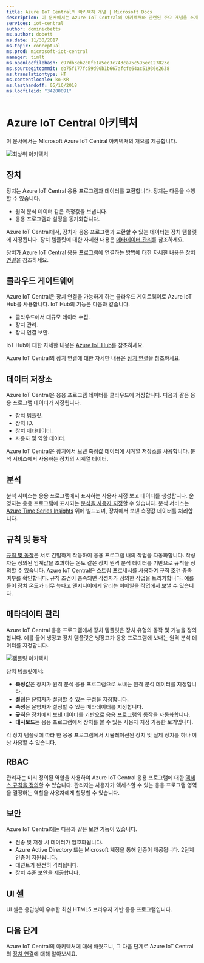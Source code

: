 ```yaml
---
title: Azure IoT Central의 아키텍처 개념 | Microsoft Docs
description: 이 문서에서는 Azure IoT Central의 아키텍처와 관련된 주요 개념을 소개합니다.
services: iot-central
author: dominicbetts
ms.author: dobett
ms.date: 11/30/2017
ms.topic: conceptual
ms.prod: microsoft-iot-central
manager: timlt
ms.openlocfilehash: c97db3eb2c0fe1a5ec3c743ca75c595ec127823e
ms.sourcegitcommit: eb75f177fc59d90b1b667afcfe64ac51936e2638
ms.translationtype: HT
ms.contentlocale: ko-KR
ms.lasthandoff: 05/16/2018
ms.locfileid: "34200091"
---
```

# <a name="azure-iot-central-architecture"></a>Azure IoT Central 아키텍처

이 문서에서는 Microsoft Azure IoT Central 아키텍처의 개요를 제공합니다.

![최상위 아키텍처](media/concepts-architecture/architecture.png)

## <a name="devices"></a>장치

장치는 Azure IoT Central 응용 프로그램과 데이터를 교환합니다. 장치는 다음을 수행할 수 있습니다.

- 원격 분석 데이터 같은 측정값을 보냅니다.
- 응용 프로그램과 설정을 동기화합니다.

Azure IoT Central에서, 장치가 응용 프로그램과 교환할 수 있는 데이터는 장치 템플릿에 지정됩니다. 장치 템플릿에 대한 자세한 내용은 [메타데이터 관리](#metadata-management)를 참조하세요.

장치가 Azure IoT Central 응용 프로그램에 연결하는 방법에 대한 자세한 내용은 [장치 연결](concepts-connectivity.md)을 참조하세요.

## <a name="cloud-gateway"></a>클라우드 게이트웨이

Azure IoT Central은 장치 연결을 가능하게 하는 클라우드 게이트웨이로 Azure IoT Hub를 사용합니다. IoT Hub의 기능은 다음과 같습니다.

- 클라우드에서 대규모 데이터 수집.
- 장치 관리.
- 장치 연결 보안.

IoT Hub에 대한 자세한 내용은 [Azure IoT Hub](https://docs.microsoft.com/azure/iot-hub/)를 참조하세요.

Azure IoT Central의 장치 연결에 대한 자세한 내용은 [장치 연결](concepts-connectivity.md)을 참조하세요.

## <a name="data-stores"></a>데이터 저장소

Azure IoT Central은 응용 프로그램 데이터를 클라우드에 저장합니다. 다음과 같은 응용 프로그램 데이터가 저장됩니다.

- 장치 템플릿.
- 장치 ID.
- 장치 메타데이터.
- 사용자 및 역할 데이터.

Azure IoT Central은 장치에서 보낸 측정값 데이터에 시계열 저장소를 사용합니다. 분석 서비스에서 사용하는 장치의 시계열 데이터.

## <a name="analytics"></a>분석

분석 서비스는 응용 프로그램에서 표시하는 사용자 지정 보고 데이터를 생성합니다. 운영자는 응용 프로그램에 표시되는 [분석을 사용자 지정](howto-create-analytics.md)할 수 있습니다. 분석 서비스는 [Azure Time Series Insights](https://azure.microsoft.com/services/time-series-insights/) 위에 빌드되며, 장치에서 보낸 측정값 데이터를 처리합니다.

## <a name="rules-and-actions"></a>규칙 및 동작

[규칙 및 동작](howto-create-telemetry-rules.md)은 서로 긴밀하게 작동하여 응용 프로그램 내의 작업을 자동화합니다. 작성자는 정의된 임계값을 초과하는 온도 같은 장치 원격 분석 데이터를 기반으로 규칙을 정의할 수 있습니다. Azure IoT Central은 스트림 프로세서를 사용하여 규칙 조건 충족 여부를 확인합니다. 규칙 조건이 충족되면 작성자가 정의한 작업을 트리거합니다. 예를 들어 장치 온도가 너무 높다고 엔지니어에게 알리는 이메일을 작업에서 보낼 수 있습니다.

## <a name="metadata-management"></a>메타데이터 관리

Azure IoT Central 응용 프로그램에서 장치 템플릿은 장치 유형의 동작 및 기능을 정의합니다. 예를 들어 냉장고 장치 템플릿은 냉장고가 응용 프로그램에 보내는 원격 분석 데이터를 지정합니다.

![템플릿 아키텍처](media/concepts-architecture/template_architecture.png)

장치 템플릿에서:

- **측정값**은 장치가 원격 분석 응용 프로그램으로 보내는 원격 분석 데이터를 지정합니다.
- **설정**은 운영자가 설정할 수 있는 구성을 지정합니다.
- **속성**은 운영자가 설정할 수 있는 메타데이터를 지정합니다.
- **규칙**은 장치에서 보낸 데이터를 기반으로 응용 프로그램의 동작을 자동화합니다.
- **대시보드**는 응용 프로그램에서 장치를 볼 수 있는 사용자 지정 가능한 보기입니다.

각 장치 템플릿에 따라 한 응용 프로그램에서 시뮬레이션된 장치 및 실제 장치를 하나 이상 사용할 수 있습니다.

## <a name="rbac"></a>RBAC

관리자는 미리 정의된 역할을 사용하여 Azure IoT Central 응용 프로그램에 대한 [액세스 규칙을 정의](howto-administer.md)할 수 있습니다. 관리자는 사용자가 액세스할 수 있는 응용 프로그램 영역을 결정하는 역할을 사용자에게 할당할 수 있습니다.

## <a name="security"></a>보안

Azure IoT Central에는 다음과 같은 보안 기능이 있습니다.

- 전송 및 저장 시 데이터가 암호화됩니다.
- Azure Active Directory 또는 Microsoft 계정을 통해 인증이 제공됩니다. 2단계 인증이 지원됩니다.
- 테넌트가 완전히 격리됩니다.
- 장치 수준 보안을 제공합니다.

## <a name="ui-shell"></a>UI 셸

UI 셸은 응답성이 우수한 최신 HTML5 브라우저 기반 응용 프로그램입니다.

## <a name="next-steps"></a>다음 단계

Azure IoT Central의 아키텍처에 대해 배웠으니, 그 다음 단계로 Azure IoT Central의 [장치 연결](concepts-connectivity.md)에 대해 알아보세요.